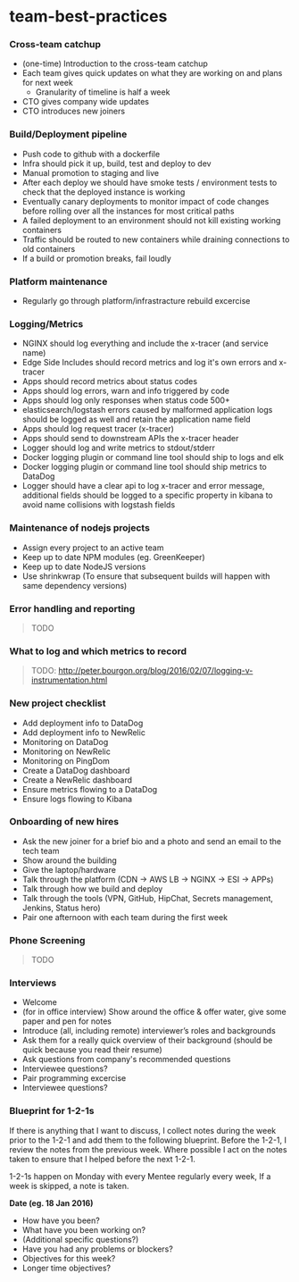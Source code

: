 # team-best-practices

### Cross-team catchup

- (one-time) Introduction to the cross-team catchup
- Each team gives quick updates on what they are working on and plans for next week
   - Granularity of timeline is half a week
- CTO gives company wide updates
- CTO introduces new joiners

### Build/Deployment pipeline
- Push code to github with a dockerfile
- Infra should pick it up, build, test and deploy to dev
- Manual promotion to staging and live
- After each deploy we should have smoke tests / environment tests to check that the deployed instance is working
- Eventually canary deployments to monitor impact of code changes before rolling over all the instances for most critical paths
- A failed deployment to an environment should not kill existing working containers
- Traffic should be routed to new containers while draining connections to old containers
- If a build or promotion breaks, fail loudly

### Platform maintenance
- Regularly go through platform/infrastracture rebuild excercise

### Logging/Metrics
- NGINX should log everything and include the x-tracer (and service name)
- Edge Side Includes should record metrics and log it's own errors and x-tracer
- Apps should record metrics about status codes
- Apps should log errors, warn and info triggered by code
- Apps should log only responses when status code 500+
- elasticsearch/logstash errors caused by malformed application logs should be logged as well and retain the application name field
- Apps should log request tracer (x-tracer)
- Apps should send to downstream APIs the x-tracer header
- Logger should log and write metrics to stdout/stderr
- Docker logging plugin or command line tool should ship to logs and elk
- Docker logging plugin or command line tool should ship metrics to DataDog
- Logger should have a clear api to log x-tracer and error message, additional fields should be logged to a specific property in kibana to avoid name collisions with logstash fields

### Maintenance of nodejs projects
- Assign every project to an active team
- Keep up to date NPM modules (eg. GreenKeeper)
- Keep up to date NodeJS versions
- Use shrinkwrap (To ensure that subsequent builds will happen with same dependency versions)

### Error handling and reporting

> TODO

### What to log and which metrics to record

> TODO: http://peter.bourgon.org/blog/2016/02/07/logging-v-instrumentation.html

### New project checklist
- Add deployment info to DataDog
- Add deployment info to NewRelic
- Monitoring on DataDog
- Monitoring on NewRelic
- Monitoring on PingDom
- Create a DataDog dashboard
- Create a NewRelic dashboard
- Ensure metrics flowing to a DataDog
- Ensure logs flowing to Kibana

### Onboarding of new hires
- Ask the new joiner for a brief bio and a photo and send an email to the tech team
- Show around the building
- Give the laptop/hardware
- Talk through the platform (CDN -> AWS LB -> NGINX -> ESI -> APPs)
- Talk through how we build and deploy
- Talk through the tools (VPN, GitHub, HipChat, Secrets management, Jenkins, Status hero)
- Pair one afternoon with each team during the first week

### Phone Screening

> TODO

### Interviews
- Welcome
- (for in office interview) Show around the office & offer water, give some paper and pen for notes
- Introduce (all, including remote) interviewer’s roles and backgrounds
- Ask them for a really quick overview of their background (should be quick because you read their resume)
- Ask questions from company's recommended questions
- Interviewee questions?
- Pair programming excercise
- Interviewee questions?

### Blueprint for 1-2-1s
If there is anything that I want to discuss, I collect notes during the week prior to the 1-2-1 and add them to the following blueprint. Before the 1-2-1, I review the notes from the previous week. Where possible I act on the notes taken to ensure that I helped before the next 1-2-1.

1-2-1s happen on Monday with every Mentee regularly every week, If a week is skipped, a note is taken.

**Date (eg. 18 Jan 2016)**
- How have you been?
- What have you been working on?
- (Additional specific questions?)
- Have you had any problems or blockers?
- Objectives for this week?
- Longer time objectives?

